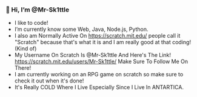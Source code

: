 ### 👋 Hi, I’m @Mr-Sk1ttle
- I like to code!
- I’m currently know some Web, Java, Node.js, Python.
- I also am Normally Active On https://scratch.mit.edu/ people call it "Scratch" because that's what it is and I am really good at that coding! (Kind of)
- My Username On Scratch Is @Mr-Sk1ttle And Here's The Link! https://scratch.mit.edu/users/Mr-Sk1ttle/ Make Sure To Follow Me On There!
- I am currently working on an RPG game on scratch so make sure to check it out when it's done!
- It's Really COLD Where I Live Especially Since I Live In ANTARTICA.
